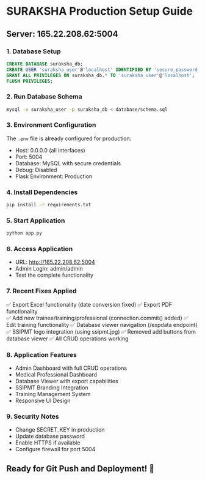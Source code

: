 # SURAKSHA Production Setup Guide

## Server: 165.22.208.62:5004

### 1. Database Setup
```sql
CREATE DATABASE suraksha_db;
CREATE USER 'suraksha_user'@'localhost' IDENTIFIED BY 'secure_password_123';
GRANT ALL PRIVILEGES ON suraksha_db.* TO 'suraksha_user'@'localhost';
FLUSH PRIVILEGES;
```

### 2. Run Database Schema
```bash
mysql -u suraksha_user -p suraksha_db < database/schema.sql
```

### 3. Environment Configuration
The `.env` file is already configured for production:
- Host: 0.0.0.0 (all interfaces)
- Port: 5004
- Database: MySQL with secure credentials
- Debug: Disabled
- Flask Environment: Production

### 4. Install Dependencies
```bash
pip install -r requirements.txt
```

### 5. Start Application
```bash
python app.py
```

### 6. Access Application
- URL: http://165.22.208.62:5004
- Admin Login: admin/admin
- Test the complete functionality

### 7. Recent Fixes Applied
✅ Export Excel functionality (date conversion fixed)
✅ Export PDF functionality  
✅ Add new trainee/training/professional (connection.commit() added)
✅ Edit training functionality
✅ Database viewer navigation (/expdata endpoint)
✅ SSIPMT logo integration (using ssipmt.jpg)
✅ Removed add buttons from database viewer
✅ All CRUD operations working

### 8. Application Features
- Admin Dashboard with full CRUD operations
- Medical Professional Dashboard  
- Database Viewer with export capabilities
- SSIPMT Branding Integration
- Training Management System
- Responsive UI Design

### 9. Security Notes
- Change SECRET_KEY in production
- Update database password
- Enable HTTPS if available
- Configure firewall for port 5004

## Ready for Git Push and Deployment! 🚀

